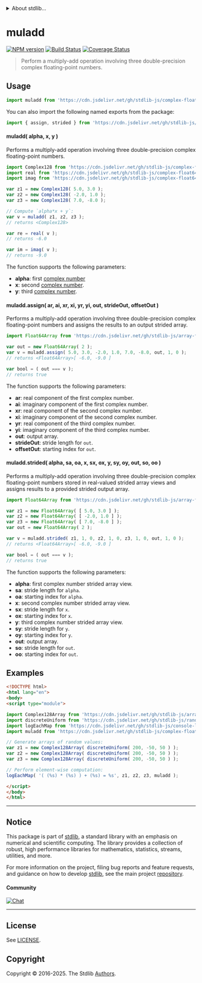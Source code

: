 <!--

@license Apache-2.0

Copyright (c) 2025 The Stdlib Authors.

Licensed under the Apache License, Version 2.0 (the "License");
you may not use this file except in compliance with the License.
You may obtain a copy of the License at

   http://www.apache.org/licenses/LICENSE-2.0

Unless required by applicable law or agreed to in writing, software
distributed under the License is distributed on an "AS IS" BASIS,
WITHOUT WARRANTIES OR CONDITIONS OF ANY KIND, either express or implied.
See the License for the specific language governing permissions and
limitations under the License.

-->


<details>
  <summary>
    About stdlib...
  </summary>
  <p>We believe in a future in which the web is a preferred environment for numerical computation. To help realize this future, we've built stdlib. stdlib is a standard library, with an emphasis on numerical and scientific computation, written in JavaScript (and C) for execution in browsers and in Node.js.</p>
  <p>The library is fully decomposable, being architected in such a way that you can swap out and mix and match APIs and functionality to cater to your exact preferences and use cases.</p>
  <p>When you use stdlib, you can be absolutely certain that you are using the most thorough, rigorous, well-written, studied, documented, tested, measured, and high-quality code out there.</p>
  <p>To join us in bringing numerical computing to the web, get started by checking us out on <a href="https://github.com/stdlib-js/stdlib">GitHub</a>, and please consider <a href="https://opencollective.com/stdlib">financially supporting stdlib</a>. We greatly appreciate your continued support!</p>
</details>

# muladd

[![NPM version][npm-image]][npm-url] [![Build Status][test-image]][test-url] [![Coverage Status][coverage-image]][coverage-url] <!-- [![dependencies][dependencies-image]][dependencies-url] -->

> Perform a multiply-add operation involving three double-precision complex floating-point numbers.

<section class="intro">

</section>

<!-- /.intro -->



<section class="usage">

## Usage

```javascript
import muladd from 'https://cdn.jsdelivr.net/gh/stdlib-js/complex-float64-base-mul-add@esm/index.mjs';
```

You can also import the following named exports from the package:

```javascript
import { assign, strided } from 'https://cdn.jsdelivr.net/gh/stdlib-js/complex-float64-base-mul-add@esm/index.mjs';
```

#### muladd( alpha, x, y )

Performs a multiply-add operation involving three double-precision complex floating-point numbers.

```javascript
import Complex128 from 'https://cdn.jsdelivr.net/gh/stdlib-js/complex-float64-ctor@esm/index.mjs';
import real from 'https://cdn.jsdelivr.net/gh/stdlib-js/complex-float64-real@esm/index.mjs';
import imag from 'https://cdn.jsdelivr.net/gh/stdlib-js/complex-float64-imag@esm/index.mjs';

var z1 = new Complex128( 5.0, 3.0 );
var z2 = new Complex128( -2.0, 1.0 );
var z3 = new Complex128( 7.0, -8.0 );

// Compute `alpha*x + y`:
var v = muladd( z1, z2, z3 );
// returns <Complex128>

var re = real( v );
// returns -6.0

var im = imag( v );
// returns -9.0
```

The function supports the following parameters:

-   **alpha**: first [complex number][@stdlib/complex/float64/ctor]
-   **x**: second [complex number][@stdlib/complex/float64/ctor].
-   **y**: third [complex number][@stdlib/complex/float64/ctor].

#### muladd.assign( ar, ai, xr, xi, yr, yi, out, strideOut, offsetOut )

Performs a multiply-add operation involving three double-precision complex floating-point numbers and assigns the results to an output strided array.

```javascript
import Float64Array from 'https://cdn.jsdelivr.net/gh/stdlib-js/array-float64@esm/index.mjs';

var out = new Float64Array( 2 );
var v = muladd.assign( 5.0, 3.0, -2.0, 1.0, 7.0, -8.0, out, 1, 0 );
// returns <Float64Array>[ -6.0, -9.0 ]

var bool = ( out === v );
// returns true
```

The function supports the following parameters:

-   **ar**: real component of the first complex number.
-   **ai**: imaginary component of the first complex number.
-   **xr**: real component of the second complex number.
-   **xi**: imaginary component of the second complex number.
-   **yr**: real component of the third complex number.
-   **yi**: imaginary component of the third complex number.
-   **out**: output array.
-   **strideOut**: stride length for `out`.
-   **offsetOut**: starting index for `out`.

#### muladd.strided( alpha, sa, oa, x, sx, ox, y, sy, oy, out, so, oo )

Performs a multiply-add operation involving three double-precision complex floating-point numbers stored in real-valued strided array views and assigns results to a provided strided output array.

```javascript
import Float64Array from 'https://cdn.jsdelivr.net/gh/stdlib-js/array-float64@esm/index.mjs';

var z1 = new Float64Array( [ 5.0, 3.0 ] );
var z2 = new Float64Array( [ -2.0, 1.0 ] );
var z3 = new Float64Array( [ 7.0, -8.0 ] );
var out = new Float64Array( 2 );

var v = muladd.strided( z1, 1, 0, z2, 1, 0, z3, 1, 0, out, 1, 0 );
// returns <Float64Array>[ -6.0, -9.0 ]

var bool = ( out === v );
// returns true
```

The function supports the following parameters:

-   **alpha**: first complex number strided array view.
-   **sa**: stride length for `alpha`.
-   **oa**: starting index for `alpha`.
-   **x**: second complex number strided array view.
-   **sx**: stride length for `x`.
-   **ox**: starting index for `x`.
-   **y**: third complex number strided array view.
-   **sy**: stride length for `y`.
-   **oy**: starting index for `y`.
-   **out**: output array.
-   **so**: stride length for `out`.
-   **oo**: starting index for `out`.

</section>

<!-- /.usage -->

<section class="examples">

## Examples

<!-- eslint no-undef: "error" -->

```html
<!DOCTYPE html>
<html lang="en">
<body>
<script type="module">

import Complex128Array from 'https://cdn.jsdelivr.net/gh/stdlib-js/array-complex128@esm/index.mjs';
import discreteUniform from 'https://cdn.jsdelivr.net/gh/stdlib-js/random-array-discrete-uniform@esm/index.mjs';
import logEachMap from 'https://cdn.jsdelivr.net/gh/stdlib-js/console-log-each-map@esm/index.mjs';
import muladd from 'https://cdn.jsdelivr.net/gh/stdlib-js/complex-float64-base-mul-add@esm/index.mjs';

// Generate arrays of random values:
var z1 = new Complex128Array( discreteUniform( 200, -50, 50 ) );
var z2 = new Complex128Array( discreteUniform( 200, -50, 50 ) );
var z3 = new Complex128Array( discreteUniform( 200, -50, 50 ) );

// Perform element-wise computation:
logEachMap( '( (%s) * (%s) ) + (%s) = %s', z1, z2, z3, muladd );

</script>
</body>
</html>
```

</section>

<!-- /.examples -->

<!-- C interface documentation. -->



<!-- Section for related `stdlib` packages. Do not manually edit this section, as it is automatically populated. -->

<section class="related">

</section>

<!-- /.related -->

<!-- Section for all links. Make sure to keep an empty line after the `section` element and another before the `/section` close. -->


<section class="main-repo" >

* * *

## Notice

This package is part of [stdlib][stdlib], a standard library with an emphasis on numerical and scientific computing. The library provides a collection of robust, high performance libraries for mathematics, statistics, streams, utilities, and more.

For more information on the project, filing bug reports and feature requests, and guidance on how to develop [stdlib][stdlib], see the main project [repository][stdlib].

#### Community

[![Chat][chat-image]][chat-url]

---

## License

See [LICENSE][stdlib-license].


## Copyright

Copyright &copy; 2016-2025. The Stdlib [Authors][stdlib-authors].

</section>

<!-- /.stdlib -->

<!-- Section for all links. Make sure to keep an empty line after the `section` element and another before the `/section` close. -->

<section class="links">

[npm-image]: http://img.shields.io/npm/v/@stdlib/complex-float64-base-mul-add.svg
[npm-url]: https://npmjs.org/package/@stdlib/complex-float64-base-mul-add

[test-image]: https://github.com/stdlib-js/complex-float64-base-mul-add/actions/workflows/test.yml/badge.svg?branch=main
[test-url]: https://github.com/stdlib-js/complex-float64-base-mul-add/actions/workflows/test.yml?query=branch:main

[coverage-image]: https://img.shields.io/codecov/c/github/stdlib-js/complex-float64-base-mul-add/main.svg
[coverage-url]: https://codecov.io/github/stdlib-js/complex-float64-base-mul-add?branch=main

<!--

[dependencies-image]: https://img.shields.io/david/stdlib-js/complex-float64-base-mul-add.svg
[dependencies-url]: https://david-dm.org/stdlib-js/complex-float64-base-mul-add/main

-->

[chat-image]: https://img.shields.io/gitter/room/stdlib-js/stdlib.svg
[chat-url]: https://app.gitter.im/#/room/#stdlib-js_stdlib:gitter.im

[stdlib]: https://github.com/stdlib-js/stdlib

[stdlib-authors]: https://github.com/stdlib-js/stdlib/graphs/contributors

[umd]: https://github.com/umdjs/umd
[es-module]: https://developer.mozilla.org/en-US/docs/Web/JavaScript/Guide/Modules

[deno-url]: https://github.com/stdlib-js/complex-float64-base-mul-add/tree/deno
[deno-readme]: https://github.com/stdlib-js/complex-float64-base-mul-add/blob/deno/README.md
[umd-url]: https://github.com/stdlib-js/complex-float64-base-mul-add/tree/umd
[umd-readme]: https://github.com/stdlib-js/complex-float64-base-mul-add/blob/umd/README.md
[esm-url]: https://github.com/stdlib-js/complex-float64-base-mul-add/tree/esm
[esm-readme]: https://github.com/stdlib-js/complex-float64-base-mul-add/blob/esm/README.md
[branches-url]: https://github.com/stdlib-js/complex-float64-base-mul-add/blob/main/branches.md

[stdlib-license]: https://raw.githubusercontent.com/stdlib-js/complex-float64-base-mul-add/main/LICENSE

[@stdlib/complex/float64/ctor]: https://github.com/stdlib-js/complex-float64-ctor/tree/esm

<!-- <related-links> -->

<!-- </related-links> -->

</section>

<!-- /.links -->
